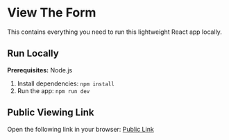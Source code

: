 # View The Form

This contains everything you need to run this lightweight React app locally.

## Run Locally

**Prerequisites:**  Node.js


1. Install dependencies:
   `npm install`
2. Run the app:
   `npm run dev`


## Public Viewing Link

Open the following link in your browser: [Public Link](https://brandonlc2020.github.io/Spidr-Challenge-Form/)
